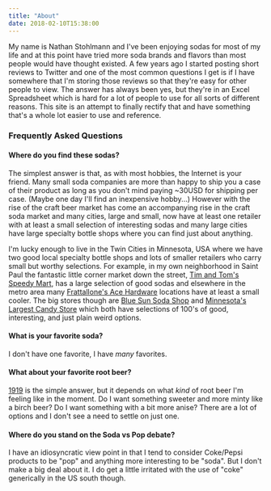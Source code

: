```yaml
---
title: "About"
date: 2018-02-10T15:38:00
---
```


My name is Nathan Stohlmann and I've been enjoying sodas for most of my life and at this point have tried more soda brands and flavors than most people would have thought existed. A few years ago I started posting short reviews to Twitter and one of the most common questions I get is if I have somewhere that I'm storing those reviews so that they're easy for other people to view. The answer has always been yes, but they're in an Excel Spreadsheet which is hard for a lot of people to use for all sorts of different reasons. This site is an attempt to finally rectify that and have something that's a whole lot easier to use and reference.

### Frequently Asked Questions

#### Where do you find these sodas?

The simplest answer is that, as with most hobbies, the Internet is your friend. Many small soda companies are more than happy to ship you a case of their product as long as you don't mind paying ~30USD for shipping per case. (Maybe one day I'll find an inexpensive hobby...) However with the rise of the craft beer market has come an accompanying rise in the craft soda market and many cities, large and small, now have at least one retailer with at least a small selection of interesting sodas and many large cities have large specialty bottle shops where you can find just about anything.

I'm lucky enough to live in the Twin Cities in Minnesota, USA where we have two good local specialty bottle shops and lots of smaller retailers who carry small but worthy selections. For example, in my own neighborhood in Saint Paul the fantastic little corner market down the street, [Tim and Tom's Speedy Mart](https://timandtomsspeedymarket.com/), has a large selection of good sodas and elsewhere in the metro area many [Frattallone's Ace Hardware](http://frattallones.com/) locations have at least a small cooler. The big stores though are [Blue Sun Soda Shop](http://bluesunsodashop.com/) and [Minnesota's Largest Candy Store](https://www.facebook.com/MinnesotasLargestCandyStore/) which both have selections of 100's of good, interesting, and just plain weird options.

#### What is your favorite soda?

I don't have one favorite, I have _many_ favorites.

#### What about your favorite root beer?

[1919](https://www.1919rootbeer.com/) is the simple answer, but it depends on what _kind_ of root beer I'm feeling like in the moment. Do I want something sweeter and more minty like a birch beer? Do I want something with a bit more anise? There are a lot of options and I don't see a need to settle on just one.

#### Where do you stand on the Soda vs Pop debate?

I have an idiosyncratic view point in that I tend to consider Coke/Pepsi products to be "pop" and anything more interesting to be "soda". But I don't make a big deal about it. I do get a little irritated with the use of "coke" generically in the US south though.